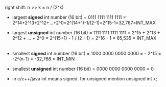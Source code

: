 right shift: n >> k = n / (2^k)


 - largest **signed** int number (16 bit) = 0111 1111 1111 1111 =  2^14+2^13+2^12+...+2^0=2^(14+1)-1/(2-1)=2^15-1=32,767=INT_MAX <br>
 - largest **unsigned** int number (16 bit) = 1111 1111 1111 1111 = 2^15 + 2^13 + 2^12 + ... + 2^0 = 2^(15+1) - 1 / (2 - 1) = 2^16 - 1 = 65,535 = INT_MAX <br><br>

 - smallest **signed** int number (16 bit) = 1000 0000 0000 0000 =  - 2^15 = -2^(n-1) = -32,768 = INT_MIN <br>
 - smallest **unsigned** int number (16 bit) = 0000 0000 0000 0000 = 0 <br>



 - in c/c++/java int means signed. for unsigned mention unsigned int x;
